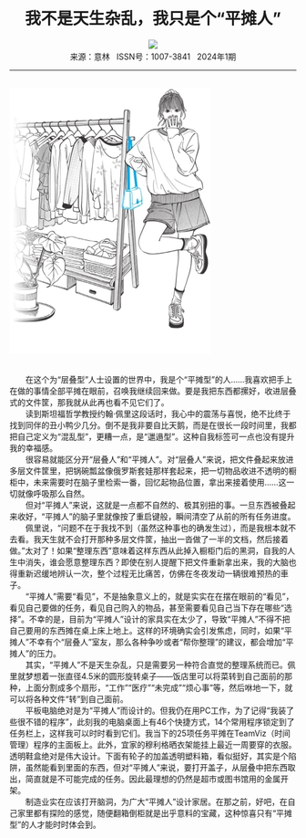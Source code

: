 # <center>我不是天生杂乱，我只是个“平摊人”</center>

<div align=center><img src="https://raw.githubusercontent.com/leaguecn/magazines/main/img_authors/%d7%f7%d5%df%a3%ba%d3%ce%ca%b6%e9%e0.jpg"></div>

<center>来源：意林   ISSN号：1007-3841   2024年1期</center>

* * *

<br>![](https://raw.githubusercontent.com/leaguecn/magazines/main/img/yili20240125-1-l.jpg)

  
<br>　　在这个为“层叠型”人士设置的世界中，我是个“平摊型”的人……我喜欢把手上在做的事情全部平摊在眼前，召唤我继续回来做。要是我把东西都摞好，收进层叠式的文件筐，那我就从此再也看不见它们了。  
　　读到斯坦福哲学教授约翰·佩里这段话时，我心中的震荡与喜悦，绝不比终于找到同伴的丑小鸭少几分。倒不是我非要自比天鹅，而是在很长一段时间里，我都把自己定义为“混乱型”，更糟一点，是“邋遢型”。这种自我标签可一点也没有提升我的幸福感。  
　　很容易就能区分开“层叠人”和“平摊人”。对“层叠人”来说，把文件叠起来放进多层文件筐里，把锅碗瓢盆像俄罗斯套娃那样套起来，把一切物品收进不透明的橱柜中，未来需要时在脑子里检索一番，回忆起物品位置，拿出来接着使用……这一切就像呼吸那么自然。  
　　但对“平摊人”来说，这就是一点都不自然的、极其别扭的事。一旦东西被叠起来收好，“平摊人”的脑子里就像按了重启键般，瞬间清空了从前的所有任务进度。  
　　佩里说，“问题不在于我找不到（虽然这种事也的确发生过），而是我根本就不去看。我天生就不会打开那种多层文件筐，抽出一沓做了一半的文档，然后接着做。”太对了！如果“整理东西”意味着这样东西从此掉入橱柜门后的黑洞，自我的人生中消失，谁会愿意整理东西？即使在别人提醒下把文件重新拿出来，我的大脑也得重新迟缓地辨认一次，整个过程无比痛苦，仿佛在冬夜发动一辆很难预热的車子。  
　　“平摊人”需要“看见”，不是抽象意义上的，就是实实在在摆在眼前的“看见”，看见自己要做的任务，看见自己购入的物品，甚至需要看见自己当下存在哪些“选择”。不幸的是，目前为“平摊人”设计的家具实在太少了，导致“平摊人”不得不把自己要用的东西摊在桌上床上地上。这样的环境确实会引发焦虑，同时，如果“平摊人”不幸有个“层叠人”室友，那么各种争吵或者“帮你整理”的建议，都会增加“平摊人”的压力。  
　　其实，“平摊人”不是天生杂乱，只是需要另一种符合直觉的整理系统而已。佩里就梦想着一张直径4.5米的圆形旋转桌子——饭店里可以将菜转到自己面前的那种，上面分割成多个扇形，“工作”“医疗”“未完成”“烦心事”等，然后咻地一下，就可以将各种文件“转”到自己面前。  
　　平板电脑绝对是为“平摊人”而设计的。但我仍在用PC工作，为了记得“我装了些很不错的程序”，此刻我的电脑桌面上有46个快捷方式，14个常用程序锁定到了任务栏上，这样我可以时时看到它们。我当下的25项任务平摊在TeamViz（时间管理）程序的主面板上。此外，宜家的穆利格晒衣架能挂上最近一周要穿的衣服。透明鞋盒绝对是伟大设计。下面有轮子的加盖透明塑料箱，看似挺好，其实是个陷阱，虽然能看到里面的东西，但对“平摊人”来说，要打开盖子，从层叠中把东西取出，简直就是不可能完成的任务。因此最理想的仍然是超市或图书馆用的金属开架。  
　　制造业实在应该打开脑洞，为广大“平摊人”设计家居。在那之前，好吧，在自己家里都有探险的感觉，随便翻箱倒柜就是出乎意料的宝藏，这种惊喜只有“平摊型”的人才能时时体会到。
